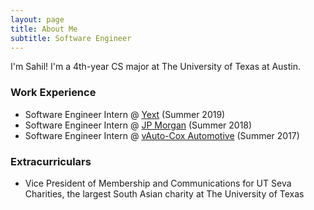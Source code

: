 ```yaml
---
layout: page
title: About Me
subtitle: Software Engineer
---
```


I'm Sahil! I'm a 4th-year CS major at The University of Texas at Austin.

### Work Experience

- Software Engineer Intern @ [Yext](https://www.yext.com) (Summer 2019)
- Software Engineer Intern @ [JP Morgan](https://www.jpmorganchase.com) (Summer 2018)
- Software Engineer Intern @ [vAuto-Cox Automotive](https://www.vauto.com) (Summer 2017)

### Extracurriculars

- Vice President of Membership and Communications for UT Seva Charities, the largest South Asian charity at The University of Texas
